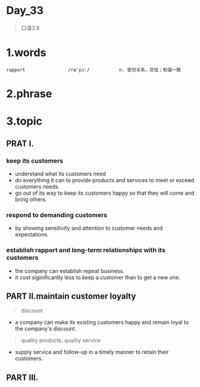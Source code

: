 # Day_33
> 口语3.8
# 1.words
    rapport                /ræ'pɔː/           n. 密切关系，交往；和谐一致
    

# 2.phrase


# 3.topic
## PRAT I.
### keep its customers
- understand what its customers need
- do everything it can to provide products and services to meet or exceed
customers needs.
- go out of its way to keep its customers happy so that they will come
and bring others.

### respond to demanding customers
- by showing sensitivity and attention to customer needs and expectations.

### establish rapport and long-term relationships with its customers
- the company can establish repeat business.
- it cost siginificantly less to keep a customer than to get a new one.

## PART II.maintain customer loyalty
> discount
- a company can make its existing customers happy and remain loyal to 
the company's discount.

> quality products.
> quality service
- supply service and follow-up in a timely manner to retain their customers.

## PART III.































